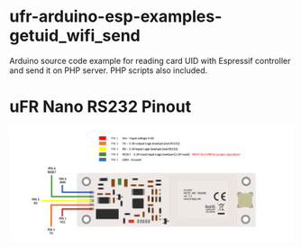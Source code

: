 # ufr-arduino-esp-examples-getuid_wifi_send

Arduino source code example for reading card UID with Espressif controller and send it on PHP server. PHP scripts also included.

# uFR Nano RS232 Pinout

![alt text](pinout.png)


